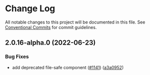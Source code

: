 # Change Log

All notable changes to this project will be documented in this file.
See [Conventional Commits](https://conventionalcommits.org) for commit guidelines.

## 2.0.16-alpha.0 (2022-06-23)

### Bug Fixes

* add deprecated file-safe component ([#1141](https://github.com/standardnotes/app/issues/1141)) ([a3a0952](https://github.com/standardnotes/app/commit/a3a0952e687f6084aa64fc770a6e40e71663653b))
